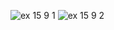 ![ex 15 9 1](https://github.com/65030034/03376836-OOP-2566-Lab-15/assets/144875017/46c0d216-ae5b-4456-a431-30361e33db46)
![ex 15 9 2](https://github.com/65030034/03376836-OOP-2566-Lab-15/assets/144875017/1a674f65-d2ad-449a-9f0a-b89a44097b72)

